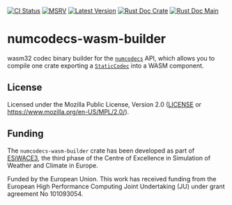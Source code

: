 [![CI Status]][workflow] [![MSRV]][repo] [![Latest Version]][crates.io] [![Rust Doc Crate]][docs.rs] [![Rust Doc Main]][docs]

[CI Status]: https://img.shields.io/github/actions/workflow/status/juntyr/numcodecs-rs/ci.yml?branch=main
[workflow]: https://github.com/juntyr/numcodecs-rs/actions/workflows/ci.yml?query=branch%3Amain

[MSRV]: https://img.shields.io/badge/MSRV-1.82.0-blue
[repo]: https://github.com/juntyr/numcodecs-rs

[Latest Version]: https://img.shields.io/crates/v/numcodecs-wasm-builder
[crates.io]: https://crates.io/crates/numcodecs-wasm-builder

[Rust Doc Crate]: https://img.shields.io/docsrs/numcodecs-wasm-builder
[docs.rs]: https://docs.rs/numcodecs-wasm-builder/

[Rust Doc Main]: https://img.shields.io/badge/docs-main-blue
[docs]: https://juntyr.github.io/numcodecs-rs/numcodecs_wasm_builder

# numcodecs-wasm-builder

wasm32 codec binary builder for the [`numcodecs`] API, which allows you to compile one crate exporting a [`StaticCodec`] into a WASM component.

[`numcodecs`]: https://docs.rs/numcodecs/0.2/numcodecs/
[`StaticCodec`]: https://docs.rs/numcodecs/latest/numcodecs/trait.StaticCodec.html

## License

Licensed under the Mozilla Public License, Version 2.0 ([LICENSE](LICENSE) or https://www.mozilla.org/en-US/MPL/2.0/).

## Funding

The `numcodecs-wasm-builder` crate has been developed as part of [ESiWACE3](https://www.esiwace.eu), the third phase of the Centre of Excellence in Simulation of Weather and Climate in Europe.

Funded by the European Union. This work has received funding from the European High Performance Computing Joint Undertaking (JU) under grant agreement No 101093054.
